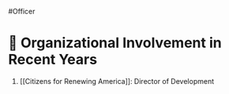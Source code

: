 #Officer 
# 💼 Organizational Involvement in Recent Years

1. [[Citizens for Renewing America]]: Director of Development